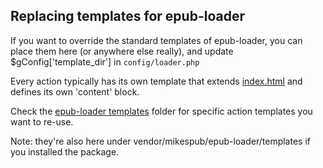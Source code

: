 ## Replacing templates for epub-loader

If you want to override the standard templates of epub-loader, you can place
them here (or anywhere else really), and update $gConfig['template_dir'] in
`config/loader.php`

Every action typically has its own template that extends [index.html](index.html)
and defines its own 'content' block.

Check the [epub-loader templates](https://github.com/mikespub-org/epub-loader/tree/main/templates)
folder for specific action templates you want to re-use.

Note: they're also here under vendor/mikespub/epub-loader/templates if you installed the package.
